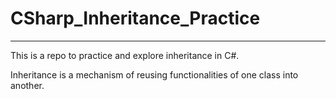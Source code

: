 # CSharp_Inheritance_Practice
<hr>
<p>This is a repo to practice and explore inheritance in C#.</p>
<p>Inheritance is a mechanism of reusing functionalities of one class into another.</p>
